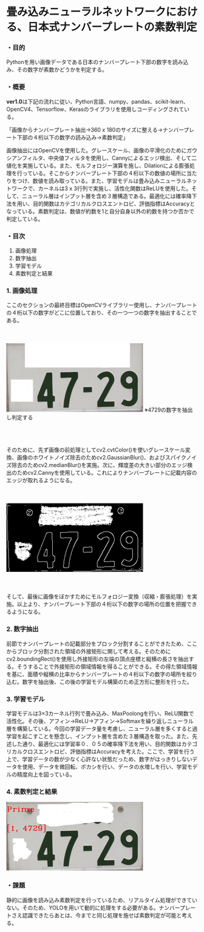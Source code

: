 # 畳み込みニューラルネットワークにおける、日本式ナンバープレートの素数判定
### ・目的
Pythonを用い画像データである日本のナンバープレート下部の数字を読み込み、その数字が素数かどうかを判定する。

### ・概要
<b>ver1.0</b>は下記の流れに従い、Python言語、numpy、pandas、scikit-learn、OpenCV4、Tensorflow、Kerasのライブラリを使用しコーディングされている。

「画像からナンバープレート抽出→360 x 180のサイズに整える→ナンバープレート下部の４桁以下の数字の読み込み→素数判定」

画像抽出にはOpenCVを使用した。グレースケール、画像の平滑化のためにガウシアンフィルタ、中央値フィルタを使用し、Cannyによるエッジ検出、そして二値化を実施している。また、モルフォロジー演算を施し、Dilationによる膨張処理を行っている。そこからナンバープレート下部の４桁以下の数値の場所に当たりをつけ、数値を読み取っている。また、学習モデルは畳み込みニューラルネットワークで、カーネルは3 x 3行列で実施し、活性化関数はReLUを使用した。そして、ニューラル層はインプット層を含め３層構造である。最適化には確率降下法を用い、目的関数はカテゴリカルクロスエントロピ、評価指標はAccuracyとなっている。素数判定は、数値が約数を1と自分自身以外の約数を持つか否かで判定している。

### ・目次
  1. 画像処理
  1. 数字抽出
  1. 学習モデル
  1. 素数判定と結果

### 1. 画像処理
ここのセクションの最終目標はOpenCVライブラリー使用し、ナンバープレートの４桁以下の数字がどこに位置しており、その一つ一つの数字を抽出することである。
<br><br><br><br>
![normal image](https://github.com/SHGBB/LicensePlate/blob/master/data/_explain/%E8%AA%AC%E6%98%8E%E7%94%A8%E3%83%8A%E3%83%B3%E3%83%90%E3%83%BC%E3%83%97%E3%83%AC%E3%83%BC%E3%83%88.jpg)
※4729の数字を抽出し判定する
<br><br><br><br>



そのために、先ず画像の前処理としてcv2.cvtColor()を使いグレースケール変換、画像のホワイトノイズ除去のためcv2.GaussianBlur()、およびスパイクノイズ除去のためcv2.medianBlur()を実施。次に、輝度差の大きい部分のエッジ検出のためcv2.Cannyを使用している。これによりナンバープレートに記載内容のエッジが取れるようになる。
<br><br><br><br>
![canny image](https://github.com/SHGBB/LicensePlate/blob/master/data/_explain/binary%E5%A4%89%E6%8F%9B.png)
<br><br><br><br>
そして、最後に画像をぼかすためにモルフォロジー変換（収縮・膨張処理）を実施。以上より、ナンバープレート下部の４桁以下の数字の場所の位置を把握できるようになる。

### 2. 数字抽出
前節でナンバープレートの記載部分をブロック分割することができたため、ここからブロック分割された領域の外接矩形に関して考える。そのためにcv2.boundingRect()を使用し外接矩形の左端の頂点座標と縦横の長さを抽出する。そうすることで外接矩形の領域情報を得ることができる。その得た領域情報を基に、面積や縦横の比率からナンバープレートの４桁以下の数字の場所を絞り込む。数字を抽出後、この後の学習モデル構築のため正方形に整形を行った。

### 3. 学習モデル
学習モデルは3×3カーネル行列で畳み込み、MaxPoolongを行い、ReLU関数で活性化。その後、アフィン→ReLU→アフィン→Softmaxを繰り返しニューラル層を構築している。今回の学習データ量を考慮し、ニューラル層を多くすると過学習を起こすことを懸念し、インプット層を含めた３層構造を取った。また、先述した通り、最適化には学習率０．０５の確率降下法を用い、目的関数はカテゴリカルクロスエントロピ、評価指標はAccuracyを考えた。ここで、学習を行う上で、学習データの数が少なく心許ない状態だっため、数字がはっきりしないデータを使用、データを微回転、ボカシを行い、データの水増しを行い、学習モデルの精度向上を図っている。

### 4. 素数判定と結果

![result](https://github.com/SHGBB/LicensePlate/blob/master/data/_explain/result.png)


### ・課題
静的に画像を読み込み素数判定を行っているため、リアルタイム処理ができていない。そのため、YOLOを用いて動的に処理をする必要がある。ナンバープレートさえ認識できたらあとは、今までと同じ処理を施せば素数判定が可能と考える。
